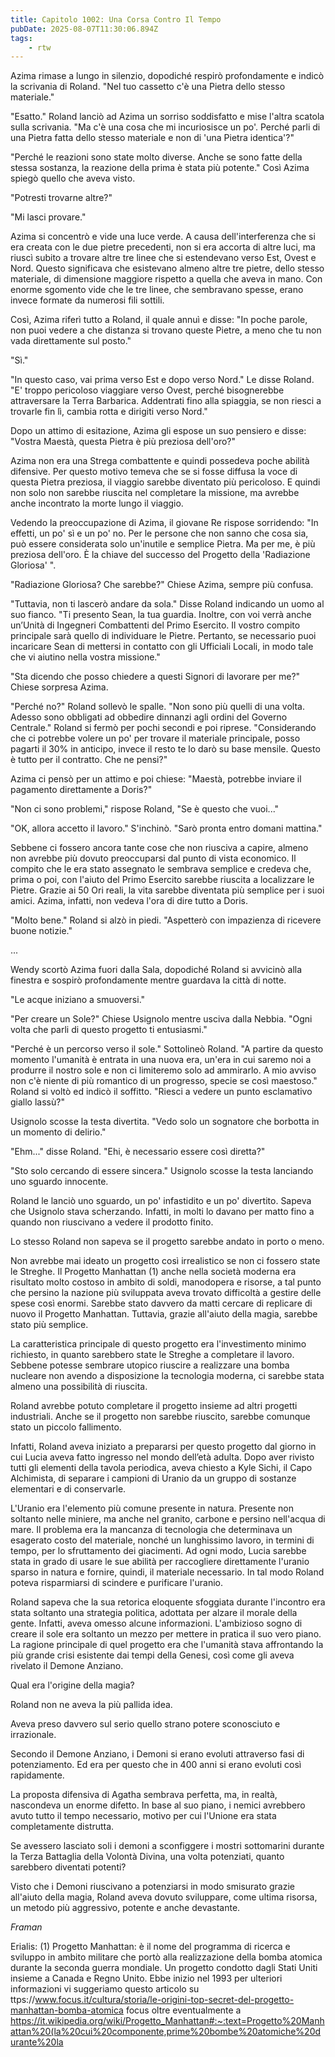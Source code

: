 ```yaml
---
title: Capitolo 1002: Una Corsa Contro Il Tempo
pubDate: 2025-08-07T11:30:06.894Z
tags:
    - rtw
---
```







Azima rimase a lungo in silenzio, dopodiché respirò profondamente e indicò la scrivania di Roland. "Nel tuo cassetto c'è una Pietra dello stesso materiale."


"Esatto." Roland lanciò ad Azima un sorriso soddisfatto e mise l'altra scatola sulla scrivania. "Ma c'è una cosa che mi incuriosisce un po'. Perché parli di una Pietra fatta dello stesso materiale e non di 'una Pietra identica'?"


"Perché le reazioni sono state molto diverse. Anche se sono fatte della stessa sostanza, la reazione della prima è stata più potente." Così Azima spiegò quello che aveva visto.


"Potresti trovarne altre?"


"Mi lasci provare."


Azima si concentrò e vide una luce verde. A causa dell'interferenza che si era creata con le due pietre precedenti, non si era accorta di altre luci, ma riuscì subito a trovare altre tre linee che si estendevano verso Est, Ovest e Nord. Questo significava che esistevano almeno altre tre pietre, dello stesso materiale, di dimensione maggiore rispetto a quella che aveva in mano. Con enorme sgomento vide che le tre linee, che sembravano spesse, erano invece formate da numerosi fili sottili.


Così, Azima riferì tutto a Roland, il quale annuì e disse: "In poche parole, non puoi vedere a che distanza si trovano queste Pietre, a meno che tu non vada direttamente sul posto."


"Sì."


"In questo caso, vai prima verso Est e dopo verso Nord." Le disse Roland. "E' troppo pericoloso viaggiare verso Ovest, perché bisognerebbe attraversare la Terra Barbarica. Addentrati fino alla spiaggia, se non riesci a trovarle fin lì, cambia rotta e dirigiti verso Nord."


Dopo un attimo di esitazione, Azima gli espose un suo pensiero e disse: "Vostra Maestà, questa Pietra è più preziosa dell'oro?"


Azima non era una Strega combattente e quindi possedeva poche abilità difensive. Per questo motivo temeva che se si fosse diffusa la voce di questa Pietra preziosa, il viaggio sarebbe diventato più pericoloso. E quindi non solo non sarebbe riuscita nel completare la missione, ma avrebbe anche incontrato la morte lungo il viaggio.


Vedendo la preoccupazione di Azima, il giovane Re rispose sorridendo: "In effetti, un po' sì e un po' no. Per le persone che non sanno che cosa sia, può essere considerata solo un'inutile e semplice Pietra. Ma per me, è più preziosa dell'oro. È la chiave del successo del Progetto della 'Radiazione Gloriosa' ".


"Radiazione Gloriosa? Che sarebbe?" Chiese Azima, sempre più confusa.


"Tuttavia, non ti lascerò andare da sola." Disse Roland indicando un uomo al suo fianco. "Ti presento Sean, la tua guardia. Inoltre, con voi verrà anche un’Unità di Ingegneri Combattenti del Primo Esercito. Il vostro compito principale sarà quello di individuare le Pietre. Pertanto, se necessario puoi incaricare Sean di mettersi in contatto con gli Ufficiali Locali, in modo tale che vi aiutino nella vostra missione."


"Sta dicendo che posso chiedere a questi Signori di lavorare per me?" Chiese sorpresa Azima.


"Perché no?" Roland sollevò le spalle. "Non sono più quelli di una volta. Adesso sono obbligati ad obbedire dinnanzi agli ordini del Governo Centrale." Roland si fermò per pochi secondi e poi riprese. "Considerando che ci potrebbe volere un po' per trovare il materiale principale, posso pagarti il 30% in anticipo, invece il resto te lo darò su base mensile. Questo è tutto per il contratto. Che ne pensi?"


Azima ci pensò per un attimo e poi chiese: "Maestà, potrebbe inviare il pagamento direttamente a Doris?"


"Non ci sono problemi," rispose Roland, "Se è questo che vuoi..."


"OK, allora accetto il lavoro." S'inchinò. "Sarò pronta entro domani mattina."


Sebbene ci fossero ancora tante cose che non riusciva a capire, almeno non avrebbe più dovuto preoccuparsi dal punto di vista economico. Il compito che le era stato assegnato le sembrava semplice e credeva che, prima o poi, con l'aiuto del Primo Esercito sarebbe riuscita a localizzare le Pietre. Grazie ai 50 Ori reali, la vita sarebbe diventata più semplice per i suoi amici. Azima, infatti, non vedeva l'ora di dire tutto a Doris.


"Molto bene." Roland si alzò in piedi. "Aspetterò con impazienza di ricevere buone notizie."


...


Wendy scortò Azima fuori dalla Sala, dopodiché Roland si avvicinò alla finestra e sospirò profondamente mentre guardava la città di notte.


"Le acque iniziano a smuoversi."


"Per creare un Sole?" Chiese Usignolo mentre usciva dalla Nebbia. "Ogni volta che parli di questo progetto ti entusiasmi."


"Perché è un percorso verso il sole." Sottolineò Roland. "A partire da questo momento l'umanità è entrata in una nuova era, un'era in cui saremo noi a produrre il nostro sole e non ci limiteremo solo ad ammirarlo. A mio avviso non c'è niente di più romantico di un progresso, specie se così maestoso." Roland si voltò ed indicò il soffitto. "Riesci a vedere un punto esclamativo giallo lassù?"


Usignolo scosse la testa divertita. "Vedo solo un sognatore che borbotta in un momento di delirio."


"Ehm..." disse Roland. "Ehi, è necessario essere così diretta?"


"Sto solo cercando di essere sincera." Usignolo scosse la testa lanciando uno sguardo innocente.


Roland le lanciò uno sguardo, un po' infastidito e un po' divertito. Sapeva che Usignolo stava scherzando. Infatti, in molti lo davano per matto fino a quando non riuscivano a vedere il prodotto finito.


Lo stesso Roland non sapeva se il progetto sarebbe andato in porto o meno.


Non avrebbe mai ideato un progetto così irrealistico se non ci fossero state le Streghe. Il Progetto Manhattan (1) anche nella società moderna era risultato molto costoso in ambito di soldi, manodopera e risorse, a tal punto che persino la nazione più sviluppata aveva trovato difficoltà a gestire delle spese così enormi. Sarebbe stato davvero da matti cercare di replicare di nuovo il Progetto Manhattan. Tuttavia, grazie all'aiuto della magia, sarebbe stato più semplice.


La caratteristica principale di questo progetto era l'investimento minimo richiesto, in quanto sarebbero state le Streghe a completare il lavoro. Sebbene potesse sembrare utopico riuscire a realizzare una bomba nucleare non avendo a disposizione la tecnologia moderna, ci sarebbe stata almeno una possibilità di riuscita.


Roland avrebbe potuto completare il progetto insieme ad altri progetti industriali. Anche se il progetto non sarebbe riuscito, sarebbe comunque stato un piccolo fallimento.


Infatti, Roland aveva iniziato a prepararsi per questo progetto dal giorno in cui Lucia aveva fatto ingresso nel mondo dell’età adulta. Dopo aver rivisto tutti gli elementi della tavola periodica, aveva chiesto a Kyle Sichi, il Capo Alchimista, di separare i campioni di Uranio da un gruppo di sostanze elementari e di conservarle.


L'Uranio era l'elemento più comune presente in natura. Presente non soltanto nelle miniere, ma anche nel granito, carbone e persino nell'acqua di mare. Il problema era la mancanza di tecnologia che determinava un esagerato costo del materiale, nonché un lunghissimo lavoro, in termini di tempo, per lo sfruttamento dei giacimenti. Ad ogni modo, Lucia sarebbe stata in grado di usare le sue abilità per raccogliere direttamente l'uranio sparso in natura e fornire, quindi, il materiale necessario. In tal modo Roland poteva risparmiarsi di scindere e purificare l'uranio.


Roland sapeva che la sua retorica eloquente sfoggiata durante l'incontro era stata soltanto una strategia politica, adottata per alzare il morale della gente. Infatti, aveva omesso alcune informazioni. L'ambizioso sogno di creare il sole era soltanto un mezzo per mettere in pratica il suo vero piano. La ragione principale di quel progetto era che l'umanità stava affrontando la più grande crisi esistente dai tempi della Genesi, così come gli aveva rivelato il Demone Anziano.


Qual era l'origine della magia?


Roland non ne aveva la più pallida idea.


Aveva preso davvero sul serio quello strano potere sconosciuto e irrazionale.


Secondo il Demone Anziano, i Demoni si erano evoluti attraverso fasi di potenziamento. Ed era per questo che in 400 anni si erano evoluti così rapidamente.


La proposta difensiva di Agatha sembrava perfetta, ma, in realtà, nascondeva un enorme difetto. In base al suo piano, i nemici avrebbero avuto tutto il tempo necessario, motivo per cui l'Unione era stata completamente distrutta.


Se avessero lasciato soli i demoni a sconfiggere i mostri sottomarini durante la Terza Battaglia della Volontà Divina, una volta potenziati, quanto sarebbero diventati potenti?


Visto che i Demoni riuscivano a potenziarsi in modo smisurato grazie all'aiuto della magia, Roland aveva dovuto sviluppare, come ultima risorsa, un metodo più aggressivo, potente e anche devastante.






<em>Framan</em>


Erialis: (1) Progetto Manhattan: è il nome del programma di ricerca e sviluppo in ambito militare che portò alla realizzazione della bomba atomica durante la seconda guerra mondiale. Un progetto condotto dagli Stati Uniti insieme a Canada e Regno Unito. Ebbe inizio nel 1993 per ulteriori informazioni vi suggeriamo questo articolo su ttps://www.focus.it/cultura/storia/le-origini-top-secret-del-progetto-manhattan-bomba-atomica focus oltre eventualmente a https://it.wikipedia.org/wiki/Progetto_Manhattan#:~:text=Progetto%20Manhattan%20(la%20cui%20componente,prime%20bombe%20atomiche%20durante%20la


                                


                                




